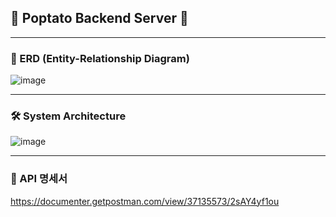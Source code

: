 ## 🥔 Poptato Backend Server 🥔

---

### 📘 ERD (Entity-Relationship Diagram)

![image](https://github.com/user-attachments/assets/f3a1216d-4738-4ecb-b3ff-0782c52facc6)

---

### 🛠 System Architecture

![image](https://github.com/user-attachments/assets/aea59a0b-871d-4f06-99cc-02c6134aa3de)

---

### 📄 API 명세서
https://documenter.getpostman.com/view/37135573/2sAY4yf1ou
